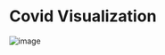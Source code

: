 # Covid Visualization
![image](https://github.com/justpers/Covid-visualization/assets/104288951/97c45c95-5e3a-4123-8b3f-1bdb546b93c6)
